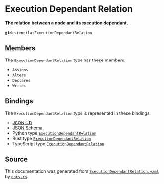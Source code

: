 # Execution Dependant Relation

**The relation between a node and its execution dependant.**

**`@id`**: `stencila:ExecutionDependantRelation`

## Members

The `ExecutionDependantRelation` type has these members:

- `Assigns`
- `Alters`
- `Declares`
- `Writes`

## Bindings

The `ExecutionDependantRelation` type is represented in these bindings:

- [JSON-LD](https://stencila.dev/ExecutionDependantRelation.jsonld)
- [JSON Schema](https://stencila.dev/ExecutionDependantRelation.schema.json)
- Python type [`ExecutionDependantRelation`](https://github.com/stencila/stencila/blob/main/python/stencila/types/execution_dependant_relation.py)
- Rust type [`ExecutionDependantRelation`](https://github.com/stencila/stencila/blob/main/rust/schema/src/types/execution_dependant_relation.rs)
- TypeScript type [`ExecutionDependantRelation`](https://github.com/stencila/stencila/blob/main/typescript/src/types/ExecutionDependantRelation.ts)

## Source

This documentation was generated from [`ExecutionDependantRelation.yaml`](https://github.com/stencila/stencila/blob/main/schema/ExecutionDependantRelation.yaml) by [`docs.rs`](https://github.com/stencila/stencila/blob/main/rust/schema-gen/src/docs.rs).